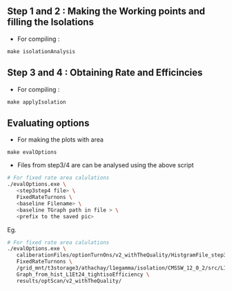 ## Step 1 and 2 : Making the Working points and filling the Isolations
  * For compiling :
  ```
  make isolationAnalysis
  ```
  
## Step 3 and 4 : Obtaining Rate and Efficincies
  * For compiling :
  ```
  make applyIsolation
  ```

## Evaluating options 
 * For making the plots with area 
 ```
 make evalOptions
 ```
 * Files from step3/4 are can be analysed using the above script
 ```bash
 # For fixed rate area calulations
 ./evalOptions.exe \
    <step3step4 file> \
    FixedRateTurnons \
    <baseline Filename> \
    <baseline TGraph path in file > \
    <prefix to the saved pic>
 ```
 Eg.
 ```bash
 # For fixed rate area calulations
 ./evalOptions.exe \
    caliberationFiles/optionTurnOns/v2_withTheQuality/HistgramFile_step3step4_12X_Scanv2p10.root \
    FixedRateTurnons \
    /grid_mnt/t3storage3/athachay/l1egamma/isolation/CMSSW_12_0_2/src/L1EGCalibrations/Isolation/test/results/run3MCLegacyTurnons/run3MC_12_0_2_Recalib_turnon.root \
    Graph_from_hist_L1Et24_tightisoEfficiency \
    results/optScan/v2_withTheQuality/
 ```

